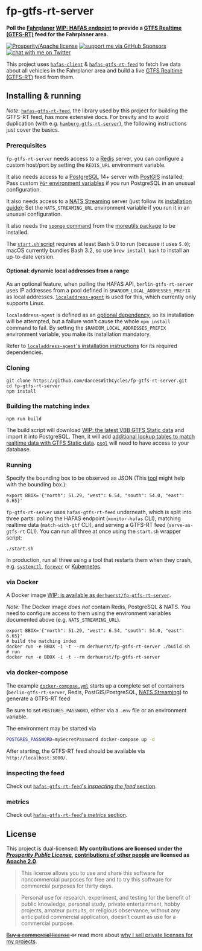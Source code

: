 # fp-gtfs-rt-server

**Poll the [Fahrplaner](https://fahrplaner.de) [WIP: HAFAS endpoint](https://github.com/public-transport/vbb-hafas) to provide a [GTFS Realtime (GTFS-RT)](https://gtfs.org/reference/realtime/v2/) feed for the Fahrplaner area.**

[![Prosperity/Apache license](https://img.shields.io/static/v1?label=license&message=Prosperity%2FApache&color=0997E8)](#license)
[![support me via GitHub Sponsors](https://img.shields.io/badge/support%20me-donate-fa7664.svg)](https://github.com/sponsors/derhuerst)
[![chat with me on Twitter](https://img.shields.io/badge/chat%20with%20me-on%20Twitter-1da1f2.svg)](https://twitter.com/derhuerst)

This project uses [`hafas-client`](https://github.com/public-transport/hafas-client) & [`hafas-gtfs-rt-feed`](https://github.com/derhuerst/hafas-gtfs-rt-feed) to fetch live data about all vehicles in the Fahrplaner area and build a live [GTFS Realtime (GTFS-RT)](https://developers.google.com/transit/gtfs-realtime/) feed from them.


## Installing & running

*Note*: [`hafas-gtfs-rt-feed`](https://github.com/derhuerst/hafas-gtfs-rt-feed), the library used by this project for building the GTFS-RT feed, has more extensive docs. For brevity and to avoid duplication (with e.g. [`hamburg-gtfs-rt-server`](https://github.com/derhuerst/hamburg-gtfs-rt-server)), the following instructions just cover the basics.

### Prerequisites

`fp-gtfs-rt-server` needs access to a [Redis](https://redis.io/) server, you can configure a custom host/port by setting the `REDIS_URL` environment variable.

It also needs access to a [PostgreSQL](https://www.postgresql.org) 14+ server with [PostGIS](https://postgis.net/) installed; Pass custom [`PG*` environment variables](https://www.postgresql.org/docs/14/libpq-envars.html) if you run PostgreSQL in an unusual configuration.

It also needs access to a [NATS Streaming](https://nats-io.gitbook.io/legacy-nats-docs/nats-streaming-server-aka-stan) server (just follow its [installation guide](https://nats-io.gitbook.io/legacy-nats-docs/nats-streaming-server-aka-stan/stan-nats-streaming-server/installing)); Set the `NATS_STREAMING_URL` environment variable if you run it in an unusual configuration.

It also needs the [`sponge` command](https://linux.die.net/man/1/sponge) from the [moreutils package](https://repology.org/project/moreutils/information) to be installed.

The [`start.sh` script](start.sh) requires at least Bash 5.0 to run (because it uses `5.0`); macOS currently bundles Bash 3.2, so use `brew install bash` to install an up-to-date version.

#### Optional: dynamic local addresses from a range

As an optional feature, when polling the HAFAS API, `berlin-gtfs-rt-server` uses IP addresses from a pool defined in `$RANDOM_LOCAL_ADDRESSES_PREFIX` as local addresses. [`localaddress-agent`](https://github.com/derhuerst/localaddress-agent) is used for this, which currently only supports Linux.

`localaddress-agent` is defined as an [optional dependency](https://docs.npmjs.com/cli/v9/configuring-npm/package-json#optionaldependencies), so its installation will be attempted, but a failure won't cause the whole `npm install` command to fail. By setting the `$RANDOM_LOCAL_ADDRESSES_PREFIX` environment variable, you make its installation mandatory.

Refer to [`localaddress-agent`'s installation instructions](https://github.com/derhuerst/localaddress-agent/blob/main/readme.md#installation) for its required dependencies.

### Cloning

```shell
git clone https://github.com/dancesWithCycles/fp-gtfs-rt-server.git
cd fp-gtfs-rt-server
npm install
```

### Building the matching index

```shell
npm run build
```

The build script will download [WIP: the latest VBB GTFS Static data](https://vbb-gtfs.jannisr.de/latest/) and import it into PostgreSQL. Then, it will add [additional lookup tables to match realtime data with GTFS Static data](https://github.com/derhuerst/match-gtfs-rt-to-gtfs). [`psql`](https://www.postgresql.org/docs/current/app-psql.html) will need to have access to your database.

### Running

Specify the bounding box to be observed as JSON (This [tool](https://boundingbox.klokantech.com/) might help with the bounding box.):

```shell
export BBOX='{"north": 51.29, "west": 6.54, "south": 54.0, "east": 6.65}'
```

`fp-gtfs-rt-server` uses `hafas-gtfs-rt-feed` underneath, which is split into three parts: polling the HAFAS endpoint (`monitor-hafas` CLI), matching realtime data (`match-with-gtf` CLI), and serving a GTFS-RT feed (`serve-as-gtfs-rt` CLI). You can run all three at once using the `start.sh` wrapper script:

```shell
./start.sh
```

In production, run all three using a tool that restarts them when they crash, e.g. [`systemctl`](https://www.digitalocean.com/community/tutorials/how-to-use-systemctl-to-manage-systemd-services-and-units), [`forever`](https://github.com/foreversd/forever#readme) or [Kubernetes](https://kubernetes.io).

### via Docker

A Docker image [WIP: is available as `derhuerst/fp-gtfs-rt-server`](https://hub.docker.com/r/derhuerst/fp-gtfs-rt-server).

*Note:* The Docker image *does not* contain Redis, PostgreSQL & NATS. You need to configure access to them using the environment variables documented above (e.g. `NATS_STREAMING_URL`).

```shell
export BBOX='{"north": 51.29, "west": 6.54, "south": 54.0, "east": 6.65}'
# build the matching index
docker run -e BBOX -i -t --rm derhuerst/fp-gtfs-rt-server ./build.sh
# run
docker run -e BBOX -i -t --rm derhuerst/fp-gtfs-rt-server
```

### via docker-compose

The example [`docker-compose.yml`](docker-compose.yml) starts up a complete set of containers (`berlin-gtfs-rt-server`, Redis, PostGIS/PostgreSQL, [NATS Streaming](https://nats-io.gitbook.io/legacy-nats-docs/nats-streaming-server-aka-stan)) to generate a GTFS-RT feed

Be sure to set `POSTGRES_PASSWORD`, either via a `.env` file or an environment variable.

The environment may be started via

```sh
POSTGRES_PASSWORD=mySecretPassword docker-compose up -d
```

After starting, the GTFS-RT feed should be available via `http://localhost:3000/`.

### inspecting the feed

Check out [`hafas-gtfs-rt-feed`'s *inspecting the feed* section](https://github.com/derhuerst/hafas-gtfs-rt-feed/blob/master/readme.md#inspecting-the-feed).

### metrics

Check out [`hafas-gtfs-rt-feed`'s *metrics* section](https://github.com/derhuerst/hafas-gtfs-rt-feed/blob/master/readme.md#metrics).


## License

This project is dual-licensed: **My contributions are licensed under the [*Prosperity Public License*](https://prosperitylicense.com), [contributions of other people](https://github.com/derhuerst/hafas-gtfs-rt-feed/graphs/contributors) are licensed as [Apache 2.0](https://apache.org/licenses/LICENSE-2.0)**.

> This license allows you to use and share this software for noncommercial purposes for free and to try this software for commercial purposes for thirty days.

> Personal use for research, experiment, and testing for the benefit of public knowledge, personal study, private entertainment, hobby projects, amateur pursuits, or religious observance, without any anticipated commercial application, doesn’t count as use for a commercial purpose.

~~[Buy a commercial license](https://licensezero.com/offers/todo) or~~ read more about [why I sell private licenses for my projects](https://gist.github.com/derhuerst/0ef31ee82b6300d2cafd03d10dd522f7).
